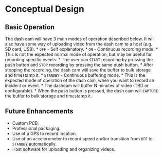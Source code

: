 # Conceptual Design

## Basic Operation
The dash cam will have 3 main modes of operation described below. It will also have some way of uploading video from the dash cam to a host (e.g. SD card, USB).
    * `OFF` - Self explanatory.
    * `ON` - Continuous recording mode.
        * This is not the expected normal mode of operation, but may be useful for recording specific events.
        * The user can `START` recording by pressing the push button and `STOP` recording by pressing the same push button.
        * After stopping the recording, the dash cam will save the buffer to bulk storage and timestamp it.
    * `STANDBY` - Continuous buffering mode.
        * This is the expected mode of operation of the dash cam, when you want to record an incident or event.
        * The dashcam will buffer N minutes of video (TBD or configurable).
        * When the push button is pressed, the dash cam will `CAPTURE` the buffer to bulk storage and timestamp it.

## Future Enhancements
* Custom PCB.
* Professional packaging.
* Use of a GPS to record location.
* Use of an accelerometer to record speed and/or transition from `OFF` to `STANDBY` automatically.
* Host software for uploading and organizing videos.
